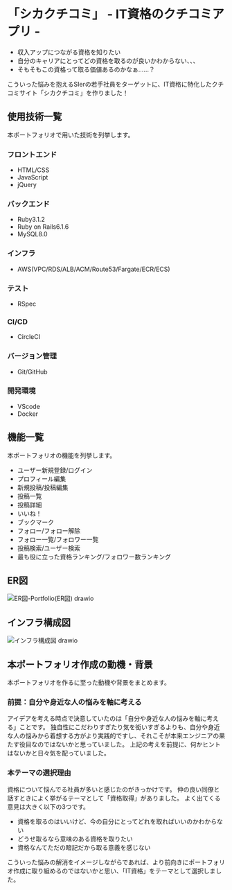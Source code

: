 # 「シカクチコミ」 - IT資格のクチコミアプリ -
-  収入アップにつながる資格を知りたい
- 自分のキャリアにとってどの資格を取るのが良いかわからない、、、
- そもそもこの資格って取る価値あるのかなぁ……？

こういった悩みを抱えるSIerの若手社員をターゲットに、IT資格に特化したクチコミサイト「シカクチコミ」を作りました！

## 使用技術一覧
本ポートフォリオで用いた技術を列挙します。
### フロントエンド
- HTML/CSS
- JavaScript
- jQuery

### バックエンド
- Ruby3.1.2
- Ruby on Rails6.1.6
- MySQL8.0

### インフラ
- AWS(VPC/RDS/ALB/ACM/Route53/Fargate/ECR/ECS)

### テスト
- RSpec

### CI/CD
- CircleCI

### バージョン管理
- Git/GitHub

### 開発環境
- VScode
- Docker

## 機能一覧
本ポートフォリオの機能を列挙します。
- ユーザー新規登録/ログイン
- プロフィール編集
- 新規投稿/投稿編集
- 投稿一覧
- 投稿詳細
- いいね！
- ブックマーク
- フォロー/フォロー解除
- フォロー一覧/フォロワー一覧
- 投稿検索/ユーザー検索
- 最も役に立った資格ランキング/フォロワー数ランキング

## ER図
![ER図-Portfolio(ER図) drawio](https://user-images.githubusercontent.com/88877589/195987620-9f1c2738-cd92-47c5-afab-30c0f5b92f00.png)

## インフラ構成図
![インフラ構成図 drawio](https://user-images.githubusercontent.com/88877589/195987535-344f3945-4654-41ba-8df0-5981dd75af89.png)


## 本ポートフォリオ作成の動機・背景
本ポートフォリオを作るに至った動機や背景をまとめます。

### 前提：自分や身近な人の悩みを軸に考える
アイデアを考える時点で決意していたのは「自分や身近な人の悩みを軸に考える」ことです。
独自性にこだわりすぎたり気を衒いすぎるよりも、自分や身近な人の悩みから着想する方がより実践的ですし、それこそが本来エンジニアの果たす役目なのではないかと思っていました。
上記の考えを前提に、何かヒントはないかと日々気を配っていました。

### 本テーマの選択理由
資格について悩んでる社員が多いと感じたのがきっかけです。
仲の良い同僚と話すときによく挙がるテーマとして「資格取得」がありました。
よく出てくる意見は大きく以下の3つです。

- 資格を取るのはいいけど、今の自分にとってどれを取ればいいのかわからない
- どうせ取るなら意味のある資格を取りたい
- 資格なんてただの暗記だから取る意義を感じない

こういった悩みの解消をイメージしながらであれば、より前向きにポートフォリオ作成に取り組めるのではないかと思い、「IT資格」をテーマとして選択しました。